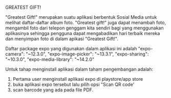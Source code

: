 GREATEST GIFT!

"Greatest Gift!" merupakan suatu aplikasi berbentuk Sosial Media untuk melihat daftar-daftar album foto. "Greatest gift!" juga dapat menambah foto, mengambil foto dari telepon genggam kita sendiri bagi yang menggunakan aplikasinya sehingga pengguna dapat mengabadikan hari terbaik mereka dan menyimpan foto di dalam apikasi "Greatest Gift!". 

Daftar package expo yang digunakan dalam aplikasi ini adalah "expo-camera": "~12.3.0", "expo-image-picker": "~13.3.1", "expo-sharing": "~10.3.0", "expo-media-library": "~14.2.0"

Untuk tahap menginstall aplikasi dalam taham pengembangan adalah:
1. Pertama user menginstall aplikasi expo di playstore/app store
2. buka aplikasi expo tersebut lalu pilih opsi "Scan QR code'
3. scan barcode yang ada pada file PDF.
